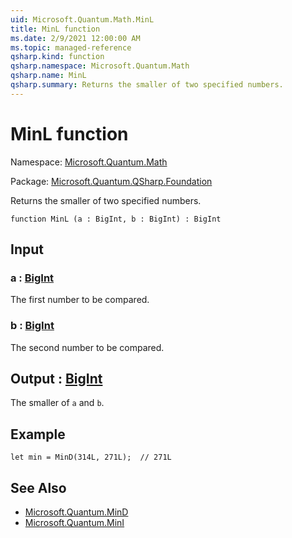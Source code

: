 ```yaml
---
uid: Microsoft.Quantum.Math.MinL
title: MinL function
ms.date: 2/9/2021 12:00:00 AM
ms.topic: managed-reference
qsharp.kind: function
qsharp.namespace: Microsoft.Quantum.Math
qsharp.name: MinL
qsharp.summary: Returns the smaller of two specified numbers.
---
```


# MinL function

Namespace: [Microsoft.Quantum.Math](xref:Microsoft.Quantum.Math)

Package: [Microsoft.Quantum.QSharp.Foundation](https://nuget.org/packages/Microsoft.Quantum.QSharp.Foundation)


Returns the smaller of two specified numbers.

```qsharp
function MinL (a : BigInt, b : BigInt) : BigInt
```


## Input

### a : [BigInt](xref:microsoft.quantum.lang-ref.bigint)

The first number to be compared.


### b : [BigInt](xref:microsoft.quantum.lang-ref.bigint)

The second number to be compared.



## Output : [BigInt](xref:microsoft.quantum.lang-ref.bigint)

The smaller of `a` and `b`.

## Example

```qsharplet min = MinD(314L, 271L);  // 271L```

## See Also

- [Microsoft.Quantum.MinD](xref:Microsoft.Quantum.MinD)
- [Microsoft.Quantum.MinI](xref:Microsoft.Quantum.MinI)